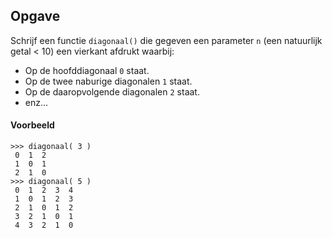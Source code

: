 ## Opgave
Schrijf een functie `diagonaal()` die gegeven een parameter `n` (een natuurlijk getal < 10) een vierkant afdrukt waarbij:

- Op de hoofddiagonaal `0` staat.
- Op de twee naburige diagonalen `1` staat.
- Op de daaropvolgende diagonalen `2` staat.
- enz... 

#### Voorbeeld
```
>>> diagonaal( 3 )
 0  1  2 
 1  0  1 
 2  1  0 
>>> diagonaal( 5 ) 
 0  1  2  3  4 
 1  0  1  2  3 
 2  1  0  1  2 
 3  2  1  0  1 
 4  3  2  1  0 
```